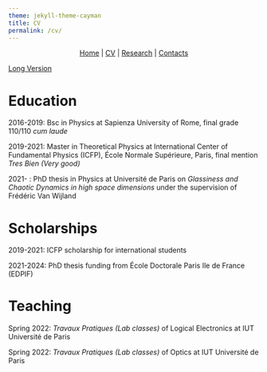 ```yaml
---
theme: jekyll-theme-cayman
title: CV
permalink: /cv/
---
```


<p align="center">
  <a href="https://federicoghimenti.github.io">Home</a> |
  <a href="https://federicoghimenti.github.io/cv">CV</a> |
  <a href="https://federicoghimenti.github.io/research">Research</a> |
  <a href="https://federicoghimenti.github.io/contacts">Contacts</a>
</p>

<a href="https://federicoghimenti.github.io/CV_Ghimenti.pdf">Long Version</a>

# Education

2016-2019: Bsc in Physics at Sapienza University of Rome, final grade 110/110 _cum laude_

2019-2021: Master in Theoretical Physics at International Center of Fundamental Physics (ICFP), École Normale Supérieure, Paris, final mention _Tres Bien (Very good)_

2021- : PhD thesis in Physics at Université de Paris on _Glassiness and Chaotic Dynamics in high space dimensions_ under the supervision of Frédéric Van Wijland

# Scholarships

2019-2021: ICFP scholarship for international students

2021-2024: PhD thesis funding from École Doctorale Paris Ile de France (EDPIF)

# Teaching

Spring 2022: _Travaux Pratiques (Lab classes)_ of Logical Electronics at IUT Université de Paris

Spring 2022: _Travaux Pratiques (Lab classes)_ of Optics at IUT Université de Paris

<script src="http://code.jquery.com/jquery-1.4.2.min.js"></script> <script> var x = document.getElementsByClassName("site-footer-credits"); setTimeout(() => { x[0].remove(); }, 10); </script>
